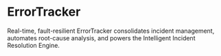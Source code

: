# ErrorTracker
Real-time, fault-resilient ErrorTracker consolidates incident management, automates root-cause analysis, and powers the Intelligent Incident Resolution Engine.
